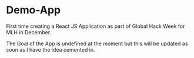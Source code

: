 # Demo-App
First time creating a React JS Application as part of Global Hack Week for MLH in December. 

The Goal of the App is undefined at the moment but this will be updated as soon as I have the idea cemented in. 
